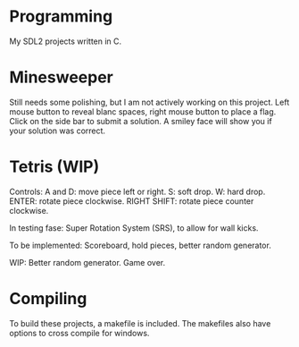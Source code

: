 # Programming
My SDL2 projects written in C.

# Minesweeper
Still needs some polishing, but I am not actively working on this project.
Left mouse button to reveal blanc spaces, right mouse button to place a flag.
Click on the side bar to submit a solution. A smiley face will show you if your solution
was correct.

# Tetris (WIP)
Controls:
A and D: move piece left or right.
S: soft drop.
W: hard drop.
ENTER: rotate piece clockwise.
RIGHT SHIFT: rotate piece counter clockwise.

In testing fase:
Super Rotation System (SRS), to allow for wall kicks.

To be implemented: 
Scoreboard, hold pieces, better random generator.

WIP:
Better random generator.
Game over.

# Compiling
To build these projects, a makefile is included. The makefiles also have options to cross compile for windows.